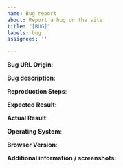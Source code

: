 ```yaml
---
name: Bug report
about: Report a bug on the site!
title: "[BUG]"
labels: bug
assignees: ''

---
```


**Bug URL Origin**:

**Bug description**:

**Reproduction Steps**:

**Expected Result**:

**Actual Result**:

**Operating System**:

**Browser Version**:

**Additional information / screenshots:**
